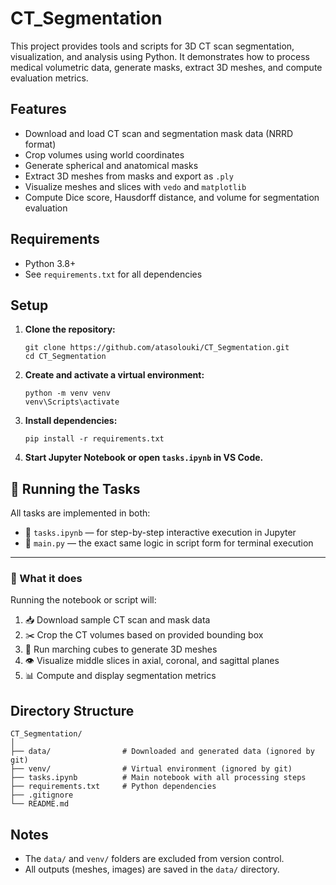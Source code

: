 # CT_Segmentation

This project provides tools and scripts for 3D CT scan segmentation, visualization, and analysis using Python. It demonstrates how to process medical volumetric data, generate masks, extract 3D meshes, and compute evaluation metrics.

## Features

- Download and load CT scan and segmentation mask data (NRRD format)
- Crop volumes using world coordinates
- Generate spherical and anatomical masks
- Extract 3D meshes from masks and export as `.ply`
- Visualize meshes and slices with `vedo` and `matplotlib`
- Compute Dice score, Hausdorff distance, and volume for segmentation evaluation

## Requirements

- Python 3.8+
- See `requirements.txt` for all dependencies

## Setup

1. **Clone the repository:**
   ```
   git clone https://github.com/atasolouki/CT_Segmentation.git
   cd CT_Segmentation
   ```

2. **Create and activate a virtual environment:**
   ```
   python -m venv venv
   venv\Scripts\activate
   ```

3. **Install dependencies:**
   ```
   pip install -r requirements.txt
   ```

4. **Start Jupyter Notebook or open `tasks.ipynb` in VS Code.**


## 🧪 Running the Tasks

All tasks are implemented in both:

- 📓 `tasks.ipynb` — for step-by-step interactive execution in Jupyter
- 🐍 `main.py` — the exact same logic in script form for terminal execution

---

### 🔽 What it does

Running the notebook or script will:

1. 📥 Download sample CT scan and mask data
2. ✂️ Crop the CT volumes based on provided bounding box
3. 🧱 Run marching cubes to generate 3D meshes
4. 👁️ Visualize middle slices in axial, coronal, and sagittal planes
5. 📊 Compute and display segmentation metrics


## Directory Structure

```
CT_Segmentation/
│
├── data/                # Downloaded and generated data (ignored by git)
├── venv/                # Virtual environment (ignored by git)
├── tasks.ipynb          # Main notebook with all processing steps
├── requirements.txt     # Python dependencies
├── .gitignore
└── README.md
```

## Notes

- The `data/` and `venv/` folders are excluded from version control.
- All outputs (meshes, images) are saved in the `data/` directory.

